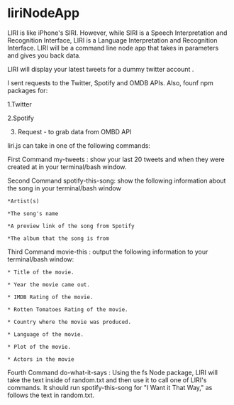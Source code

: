 # liriNodeApp

LIRI is like iPhone's SIRI. However, while SIRI is a Speech Interpretation and Recognition Interface, LIRI is a Language Interpretation and Recognition Interface. LIRI will be a command line node app that takes in parameters and gives you back data.

LIRI will display your latest tweets for a dummy twitter account .

I sent requests to the Twitter, Spotify and OMDB APIs. Also, founf npm packages for:

1.Twitter

2.Spotify

3. Request - to grab data from OMBD API

liri.js can take in one of the following commands:

First Command
my-tweets : show your last 20 tweets and when they were created at in your terminal/bash window.

Second Command
spotify-this-song: show the following information about the song in your terminal/bash window

	*Artist(s)

	*The song's name

	*A preview link of the song from Spotify

	*The album that the song is from

Third Command
movie-this : output the following information to your terminal/bash window:

	* Title of the movie.

	* Year the movie came out.

	* IMDB Rating of the movie.

	* Rotten Tomatoes Rating of the movie.

	* Country where the movie was produced.
  
	* Language of the movie.
  
	* Plot of the movie.
  
 	* Actors in the movie

Fourth Command
do-what-it-says : Using the fs Node package, LIRI will take the text inside of random.txt and then use it to call one of LIRI's commands.
It should run spotify-this-song for "I Want it That Way," as follows the text in random.txt.
